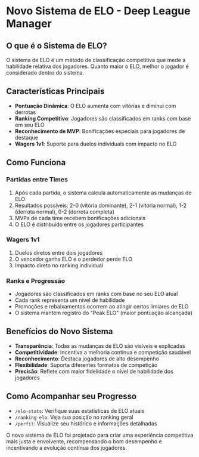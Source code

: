 # Novo Sistema de ELO - Deep League Manager

## O que é o Sistema de ELO?

O sistema de ELO é um método de classificação competitiva que mede a habilidade relativa dos jogadores. Quanto maior o ELO, melhor o jogador é considerado dentro do sistema.

## Características Principais

- **Pontuação Dinâmica**: O ELO aumenta com vitórias e diminui com derrotas
- **Ranking Competitivo**: Jogadores são classificados em ranks com base em seu ELO
- **Reconhecimento de MVP**: Bonificações especiais para jogadores de destaque
- **Wagers 1v1**: Suporte para duelos individuais com impacto no ELO

## Como Funciona

### Partidas entre Times
1. Após cada partida, o sistema calcula automaticamente as mudanças de ELO
2. Resultados possíveis: 2-0 (vitória dominante), 2-1 (vitória normal), 1-2 (derrota normal), 0-2 (derrota completa)
3. MVPs de cada time recebem bonificações adicionais
4. O ELO é distribuído entre os jogadores participantes

### Wagers 1v1
1. Duelos diretos entre dois jogadores
2. O vencedor ganha ELO e o perdedor perde ELO
3. Impacto direto no ranking individual

### Ranks e Progressão
- Jogadores são classificados em ranks com base no seu ELO atual
- Cada rank representa um nível de habilidade
- Promoções e rebaixamentos ocorrem ao atingir certos limiares de ELO
- O sistema mantém registro do "Peak ELO" (maior pontuação alcançada)

## Benefícios do Novo Sistema

- **Transparência**: Todas as mudanças de ELO são visíveis e explicadas
- **Competitividade**: Incentiva a melhoria contínua e competição saudável
- **Reconhecimento**: Destaca jogadores de alto desempenho
- **Flexibilidade**: Suporta diferentes formatos de competição
- **Precisão**: Reflete com maior fidelidade o nível de habilidade dos jogadores

## Como Acompanhar seu Progresso

- `/elo-stats`: Verifique suas estatísticas de ELO atuais
- `/ranking-elo`: Veja sua posição no ranking geral
- `/perfil`: Visualize seu histórico e informações detalhadas

O novo sistema de ELO foi projetado para criar uma experiência competitiva mais justa e envolvente, recompensando o bom desempenho e incentivando a evolução contínua dos jogadores. 